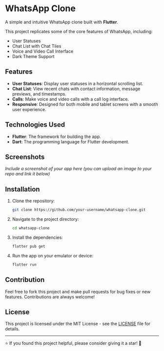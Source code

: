 # WhatsApp Clone

A simple and intuitive WhatsApp clone built with **Flutter**.

This project replicates some of the core features of WhatsApp, including:

- User Statuses
- Chat List with Chat Tiles
- Voice and Video Call Interface
- Dark Theme Support

## Features
- **User Statuses**: Display user statuses in a horizontal scrolling list.
- **Chat List**: View recent chats with contact information, message previews, and timestamps.
- **Calls**: Make voice and video calls with a call log interface.
- **Responsive**: Designed for both mobile and tablet screens with a smooth user experience.

## Technologies Used
- **Flutter**: The framework for building the app.
- **Dart**: The programming language for Flutter development.

## Screenshots

*Include a screenshot of your app here (you can upload an image to your repo and link it below)*
## Installation

1. Clone the repository:

    ```bash
    git clone https://github.com/your-username/whatsapp-clone.git
    ```

2. Navigate to the project directory:

    ```bash
    cd whatsapp-clone
    ```

3. Install the dependencies:

    ```bash
    flutter pub get
    ```

4. Run the app on your emulator or device:

    ```bash
    flutter run
    ```

## Contribution

Feel free to fork this project and make pull requests for bug fixes or new features. Contributions are always welcome!

## License

This project is licensed under the MIT License - see the [LICENSE](LICENSE) file for details.

---

⭐️ If you found this project helpful, please consider giving it a star! 🌟

